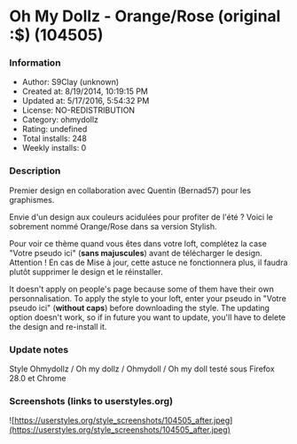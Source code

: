 # Oh My Dollz - Orange/Rose (original :$) (104505)

### Information
- Author: S9Clay (unknown)
- Created at: 8/19/2014, 10:19:15 PM
- Updated at: 5/17/2016, 5:54:32 PM
- License: NO-REDISTRIBUTION
- Category: ohmydollz
- Rating: undefined
- Total installs: 248
- Weekly installs: 0


### Description
Premier design en collaboration avec Quentin (Bernad57) pour les graphismes.

Envie d'un design aux couleurs acidulées pour profiter de l'été ? Voici le sobrement nommé Orange/Rose dans sa version Stylish.


Pour voir ce thème quand vous êtes dans votre loft, complétez la case "Votre pseudo ici" (<b>sans majuscules</b>) avant de télécharger le design. Attention ! En cas de Mise à jour, cette astuce ne fonctionnera plus, il faudra plutôt supprimer le design et le réinstaller.


It doesn't apply on people's page because some of them have their own personnalisation.
To apply the style to your loft, enter your pseudo in "Votre pseudo ici" (<b>without caps</b>) before downloading the style. The updating option doesn't work, so if in future you want to update, you'll have to delete the design and re-install it.

### Update notes
Style Ohmydollz / Oh my dollz / Ohmydoll / Oh my doll testé sous Firefox 28.0 et Chrome

### Screenshots (links to userstyles.org)
![https://userstyles.org/style_screenshots/104505_after.jpeg](https://userstyles.org/style_screenshots/104505_after.jpeg)


